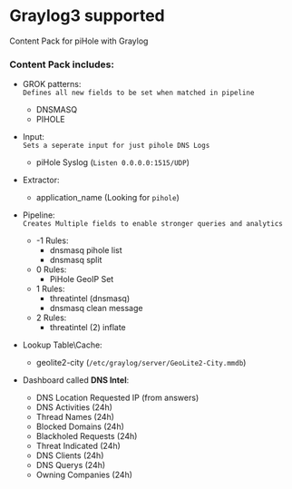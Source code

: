 # Graylog3 supported
Content Pack for piHole with Graylog

### Content Pack includes:

* GROK patterns:  
``Defines all new fields to be set when matched in pipeline``
  * DNSMASQ
  * PIHOLE
  
* Input:  
``Sets a seperate input for just pihole DNS Logs``
  * piHole Syslog (``Listen 0.0.0.0:1515/UDP``)
  
* Extractor:
  * application_name (Looking for ``pihole``)
  
* Pipeline:  
``Creates Multiple fields to enable stronger queries and analytics``
  * -1 Rules:
    * dnsmasq pihole list
    * dnsmasq split
  * 0 Rules:
    * PiHole GeoIP Set
  * 1 Rules:
    * threatintel (dnsmasq)
    * dnsmasq clean message
  * 2 Rules:
    * threatintel (2) inflate
  
* Lookup Table\Cache:
  * geolite2-city (``/etc/graylog/server/GeoLite2-City.mmdb``)
  
* Dashboard called **DNS Intel**:
  * DNS Location Requested IP (from answers)
  * DNS Activities (24h)
  * Thread Names (24h)
  * Blocked Domains (24h)
  * Blackholed Requests (24h)
  * Threat Indicated (24h)
  * DNS Clients (24h)
  * DNS Querys (24h)
  * Owning Companies (24h)

